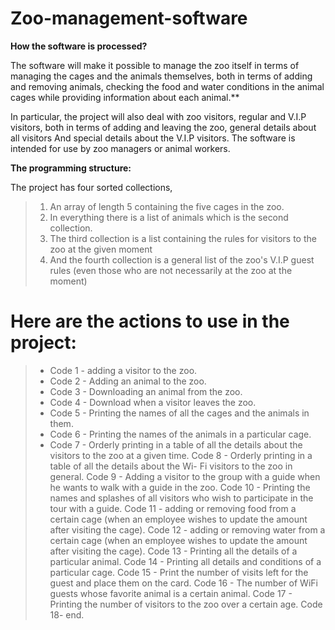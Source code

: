 # Zoo-management-software

**How the software is processed?**

The software will make it possible to manage the zoo itself in terms of managing the cages and the animals themselves, both in terms of adding and removing animals, checking the food and water conditions in the animal cages while providing information about each animal.**

In particular, the project will also deal with zoo visitors, regular and V.I.P visitors, both in terms of adding and leaving the zoo, general details about all visitors And special details about the V.I.P visitors.
The software is intended for use by zoo managers or animal workers.

 **The programming structure:**
 
 The project has four sorted collections,

> 1. An array of length 5 containing the five cages in the zoo.
> 2. In everything there is a list of animals which is the second collection.
> 3. The third collection is a list containing the rules for visitors to the zoo at the given moment
> 4. And the fourth collection is a general list of the zoo's V.I.P guest rules (even those who are not necessarily at the zoo at the moment)


# Here are the actions to use in the project:

> * Code 1 - adding a visitor to the zoo.
> * Code 2 - Adding an animal to the zoo.
> * Code 3 - Downloading an animal from the zoo.
> * Code 4 - Download when a visitor leaves the zoo.
> * Code 5 - Printing the names of all the cages and the animals in them.
> * Code 6 - Printing the names of the animals in a particular cage.
> * Code 7 - Orderly printing in a table of all the details about the visitors to the zoo at a given 													time.
> Code 8 - Orderly printing in a table of all the details about the Wi- Fi visitors to the zoo in 														general.
> Code 9 - Adding a visitor to the group with a guide when he wants to walk with a guide in the zoo.
> Code 10 - Printing the names and splashes of all visitors who wish to participate in the tour with             a guide.
> Code 11 - adding or removing food from a certain cage (when an employee wishes to update the                   amount after visiting the cage).
> Code 12 - adding or removing water from a certain cage (when an employee wishes to update the                  amount after visiting the cage).
> Code 13 - Printing all the details of a particular animal.
> Code 14 - Printing all details and conditions of a particular cage.
> Code 15 - Print the number of visits left for the guest and place them on the card.
> Code 16 - The number of WiFi guests whose favorite animal is a certain animal.
> Code 17 - Printing the number of visitors to the zoo over a certain age.
> Code 18- end.
